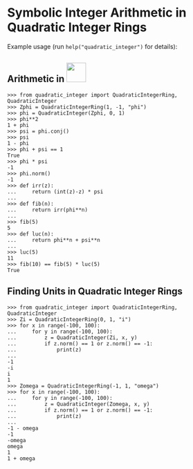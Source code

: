 # Symbolic Integer Arithmetic in Quadratic Integer Rings

Example usage (run `help("quadratic_integer")` for details):

## Arithmetic in <img src="https://render.githubusercontent.com/render/math?math=\mathbb Z[\phi]" width=45>
```
>>> from quadratic_integer import QuadraticIntegerRing, QuadraticInteger
>>> Zphi = QuadraticIntegerRing(1, -1, "phi")
>>> phi = QuadraticInteger(Zphi, 0, 1)
>>> phi**2
1 + phi
>>> psi = phi.conj()
>>> psi
1 - phi
>>> phi + psi == 1
True
>>> phi * psi
-1
>>> phi.norm()
-1
>>> def irr(z):
...     return (int(z)-z) * psi
...
>>> def fib(n):
...     return irr(phi**n)
...
>>> fib(5)
5
>>> def luc(n):
...     return phi**n + psi**n
...
>>> luc(5)
11
>>> fib(10) == fib(5) * luc(5)
True
```

## Finding Units in Quadratic Integer Rings
```
>>> from quadratic_integer import QuadraticIntegerRing, QuadraticInteger
>>> Zi = QuadraticIntegerRing(0, 1, "i")
>>> for x in range(-100, 100):
...     for y in range(-100, 100):
...         z = QuadraticInteger(Zi, x, y)
...         if z.norm() == 1 or z.norm() == -1:
...             print(z)
...
-1
-i
i
1
>>> Zomega = QuadraticIntegerRing(-1, 1, "omega")
>>> for x in range(-100, 100):
...     for y in range(-100, 100):
...         z = QuadraticInteger(Zomega, x, y)
...         if z.norm() == 1 or z.norm() == -1:
...             print(z)
...
-1 - omega
-1
-omega
omega
1
1 + omega
```
